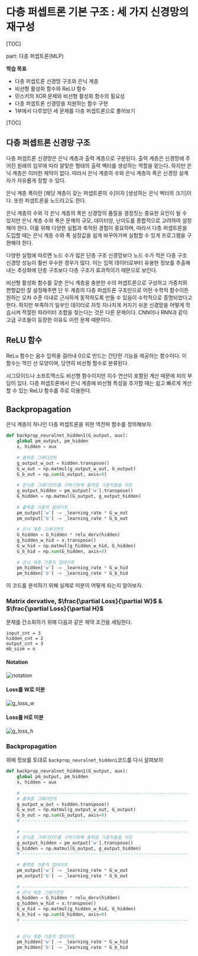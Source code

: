 # 다층 퍼셉트론 기본 구조 : 세 가지 신경망의 재구성

[TOC]

part: 다층 퍼셉트론(MLP)

**학습 목표**

- 다층 퍼셉트론 신경망 구조와 은닉 계층
- 비선형 활성화 함수와 ReLU 함수
- 민스키의 XOR 문제와 비선형 활성화 함수의 필요성
- 다층 퍼셉트론 신경망을 지원하는 함수 구현
- 1부에서 다루었던 세 문제를 다층 퍼셉트론으로 풀어보기

[TOC]

## 다층 퍼셉트론 신경망 구조

다층 퍼셉트론 신경망은 은닉 계층과 출력 계층으로 구분된다. 출력 계층은 신경망에 주어진 원래의 임무에 따라 알맞은 형태의 출력 벡터를 생성하는 역할을 맡는다. 하지만 은닉 계층은 이러한 제약이 없다. 따라서 은닉 계층의 수와 은닉 계층의 폭은 신경망 설계자가 자유롭게 정할 수 있다.

은닉 계층 폭이란 [해당 계층이 갖는 퍼셉트론의 수]이자 [생성하는 은닉 벡터의 크기]이다. 또한 퍼셉트론을 노드라고도 한다.

은닉 계층의 수와 각 은닉 계층의 폭은 신경망의 품질을 경정짓는 중요한 요인이 될 수 있지만 은닉 계층 수와 폭은 문제의 규모, 데이터양, 난이도를 종합적으로 고려하여 설정해야 한다. 이를 위해 다양한 실험과 축적된 경험이 중요하며, 따라서 다층 퍼셉트론을 도입할 때는 은닉 계층 수와 폭 설정값을 쉽게 바꾸어가며 실험할 수 있게 프로그램을 구현해야 한다.

다양한 실험에 따르면 노드 수가 많은 단층 구조 신경망보다 노드 수가 적은 다층 구조 신경망 성능이 훨씬 우수한 경우가 많다. 이는 입력 데이터로부터 유용한 정보를 추출해내는 추상화에 단층 구조보다 다층 구조가 효과적이기 때문으로 보인다.

비선형 활성화 함수를 갖춘 은닉 계층을 충분한 수의 퍼셉트론으로 구성하고 가중치와 편향값만 잘 설정해주면 단 두 계층의 다층 퍼셉트론 구조만으로 어떤 수학적 함수이든 원하는 오차 수준 이내로 근사하게 동작하도록 만들 수 있음이 수학적으로 증명되었다고 한다. 하지만 부족하기 일쑤인 데이터로 자칫 지나치게 커지기 쉬운 신경망을 어떻게 학습시켜 적절한 파라미터 조합을 찾는다는 것은 다른 문제이다. CNN이나 RNN과 같이 고급 구조들이 등장한 이유도 이런 문제 때문이다.

## ReLU 함수

ReLu 함수는 음수 입력을 걸러내 0으로 만드는 간단한 기능을 제공하는 함수이다. 이 함수는 꺽인 선 모양이며, 당연히 비선형 함수로 분류된다.

시그모이드나 소프트맥스도 비선형 함수이지만 지수 연산이 포함된 계산 때문에 처리 부담이 있다. 다층 퍼셉트론에서 은닉 계층에 비선형 특성을 추가할 때는 쉽고 빠르게 계산할 수 있는 ReLU 함수를 주로 이용한다.

## Backpropagation

은닉 계층이 하나인 다층 퍼셉트론을 위한 역전파 함수를 정의해보자.

```python
def backprop_neuralnet_hidden1(G_output, aux):
    global pm_output, pm_hidden
    x, hidden = aux
    
    # 출력층 그래디언트
    g_output_w_out = hidden.transpose()
    G_w_out = np.matmul(g_output_w_out, G_output)
    G_b_out = np.sum(G_output, axis=0)
    
    # 은닉층 그래디언트를 구하기위해 출력층 가중치들을 저장
    g_output_hidden = pm_output['w'].transpose()
    G_hidden = np.matmul(G_output, g_output_hidden)
    
    # 출력층 가중치 업데이트
    pm_output['w'] -= _learning_rate * G_w_out
    pm_output['b'] -= _learning_rate * G_b_out
    
    # 은닉 계층 그래디언트
    G_hidden = G_hidden * relu_derv(hidden)
    g_hidden_w_hid = x.transpose()
    G_w_hid = np.matmul(g_hidden_w_hid, G_hidden)
    G_b_hid = np.sum(G_hidden, axis=0)
    
    # 은닉 계층 가중치 업데이트
    pm_hidden['w'] -= _learning_rate * G_w_hid
    pm_hidden['b'] -= _learning_rate * G_b_hid
```

이 코드를 분석하기 위해 실제로 미분이 어떻게 되는지 알아보자.

### Matrix dervative, $\frac{\partial Loss}{\partial W}$ & $\frac{\partial Loss}{\partial H}$

문제를 간소화하기 위해 다음과 같은 제약 조건을 세팅한다.

```
input_cnt = 3
hidden_cnt = 2
output_cnt = 3
mb_size = n
```

#### Notation

![notation](./images/notations.png)

#### Loss를 W로 미분

![g_loss_w](./images/g_loss_w.jpg)

#### Loss를 H로 미분

![g_loss_h](./images/g_loss_h.jpg)

### Backpropagation

위에 정보를 토대로 `backprop_neuralnet_hidden1`코드를 다시 살펴보자

```python
def backprop_neuralnet_hidden1(G_output, aux):
    global pm_output, pm_hidden
    x, hidden = aux
    
    # ---------------------------------------------------------------
    # 출력층 그래디언트
    g_output_w_out = hidden.transpose()
    G_w_out = np.matmul(g_output_w_out, G_output)
    G_b_out = np.sum(G_output, axis=0)
    # ---------------------------------------------------------------
    
    # ---------------------------------------------------------------
    # 은닉층 그래디언트를 구하기위해 출력층 가중치들을 저장
    g_output_hidden = pm_output['w'].transpose()
    G_hidden = np.matmul(G_output, g_output_hidden)
    # ---------------------------------------------------------------
    
    # 출력층 가중치 업데이트
    pm_output['w'] -= _learning_rate * G_w_out
    pm_output['b'] -= _learning_rate * G_b_out
    
    # ---------------------------------------------------------------
    # 은닉 계층 그래디언트
    G_hidden = G_hidden * relu_derv(hidden)
    g_hidden_w_hid = x.transpose()
    G_w_hid = np.matmul(g_hidden_w_hid, G_hidden)
    G_b_hid = np.sum(G_hidden, axis=0)
    # ---------------------------------------------------------------
    
    
    # 은닉 계층 가중치 업데이트
    pm_hidden['w'] -= _learning_rate * G_w_hid
    pm_hidden['b'] -= _learning_rate * G_b_hid
```





